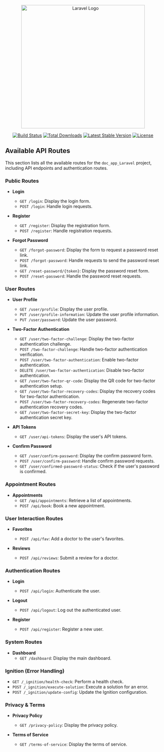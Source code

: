 <p align="center"><a href="https://laravel.com" target="_blank"><img src="https://raw.githubusercontent.com/laravel/art/master/logo-lockup/5%20SVG/2%20CMYK/1%20Full%20Color/laravel-logolockup-cmyk-red.svg" width="400" alt="Laravel Logo"></a></p>

<p align="center">
<a href="https://travis-ci.org/laravel/framework"><img src="https://travis-ci.org/laravel/framework.svg" alt="Build Status"></a>
<a href="https://packagist.org/packages/laravel/framework"><img src="https://img.shields.io/packagist/dt/laravel/framework" alt="Total Downloads"></a>
<a href="https://packagist.org/packages/laravel/framework"><img src="https://img.shields.io/packagist/v/laravel/framework" alt="Latest Stable Version"></a>
<a href="https://packagist.org/packages/laravel/framework"><img src="https://img.shields.io/packagist/l/laravel/framework" alt="License"></a>
</p>

## Available API Routes

This section lists all the available routes for the `doc_app_Laravel` project, including API endpoints and authentication routes.

### Public Routes

- **Login**
  - `GET /login`: Display the login form.
  - `POST /login`: Handle login requests.

- **Register**
  - `GET /register`: Display the registration form.
  - `POST /register`: Handle registration requests.

- **Forgot Password**
  - `GET /forgot-password`: Display the form to request a password reset link.
  - `POST /forgot-password`: Handle requests to send the password reset link.
  - `GET /reset-password/{token}`: Display the password reset form.
  - `POST /reset-password`: Handle the password reset requests.

### User Routes

- **User Profile**
  - `GET /user/profile`: Display the user profile.
  - `PUT /user/profile-information`: Update the user profile information.
  - `PUT /user/password`: Update the user password.

- **Two-Factor Authentication**
  - `GET /user/two-factor-challenge`: Display the two-factor authentication challenge.
  - `POST /two-factor-challenge`: Handle two-factor authentication verification.
  - `POST /user/two-factor-authentication`: Enable two-factor authentication.
  - `DELETE /user/two-factor-authentication`: Disable two-factor authentication.
  - `GET /user/two-factor-qr-code`: Display the QR code for two-factor authentication setup.
  - `GET /user/two-factor-recovery-codes`: Display the recovery codes for two-factor authentication.
  - `POST /user/two-factor-recovery-codes`: Regenerate two-factor authentication recovery codes.
  - `GET /user/two-factor-secret-key`: Display the two-factor authentication secret key.

- **API Tokens**
  - `GET /user/api-tokens`: Display the user's API tokens.

- **Confirm Password**
  - `GET /user/confirm-password`: Display the confirm password form.
  - `POST /user/confirm-password`: Handle confirm password requests.
  - `GET /user/confirmed-password-status`: Check if the user's password is confirmed.

### Appointment Routes

- **Appointments**
  - `GET /api/appointments`: Retrieve a list of appointments.
  - `POST /api/book`: Book a new appointment.

### User Interaction Routes

- **Favorites**
  - `POST /api/fav`: Add a doctor to the user's favorites.

- **Reviews**
  - `POST /api/reviews`: Submit a review for a doctor.

### Authentication Routes

- **Login**
  - `POST /api/login`: Authenticate the user.

- **Logout**
  - `POST /api/logout`: Log out the authenticated user.

- **Register**
  - `POST /api/register`: Register a new user.

### System Routes

- **Dashboard**
  - `GET /dashboard`: Display the main dashboard.

### Ignition (Error Handling)

- `GET /_ignition/health-check`: Perform a health check.
- `POST /_ignition/execute-solution`: Execute a solution for an error.
- `POST /_ignition/update-config`: Update the Ignition configuration.

### Privacy & Terms

- **Privacy Policy**
  - `GET /privacy-policy`: Display the privacy policy.

- **Terms of Service**
  - `GET /terms-of-service`: Display the terms of service.
